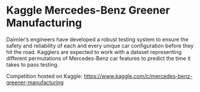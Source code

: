 # Kaggle Mercedes-Benz Greener Manufacturing

Daimler’s engineers have developed a robust testing system to ensure the safety and reliability of each and every unique car configuration before they hit the road. Kagglers are expected to work with a dataset representing different permutations of Mercedes-Benz car features to predict the time it takes to pass testing.

Competition hosted on Kaggle: https://www.kaggle.com/c/mercedes-benz-greener-manufacturing